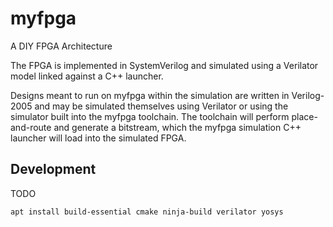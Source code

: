 
# myfpga

A DIY FPGA Architecture

The FPGA is implemented in SystemVerilog and simulated using a Verilator
model linked against a C++ launcher.

Designs meant to run on myfpga within the simulation are written in Verilog-2005
and may be simulated themselves using Verilator or using the simulator
built into the myfpga toolchain.
The toolchain will perform place-and-route and generate a bitstream,
which the myfpga simulation C++ launcher will load into the simulated FPGA.


## Development

TODO

```
apt install build-essential cmake ninja-build verilator yosys
```
